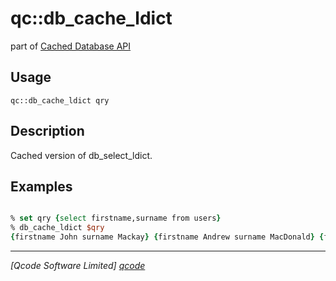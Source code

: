 qc::db_cache_ldict
==================

part of [Cached Database API](../db_cache.md)

Usage
-----
`qc::db_cache_ldict qry`

Description
-----------
Cached version of db_select_ldict.

Examples
--------
```tcl

% set qry {select firstname,surname from users}
% db_cache_ldict $qry
{firstname John surname Mackay} {firstname Andrew surname MacDonald} {firstname Angus surname McNeil}

```

----------------------------------
*[Qcode Software Limited] [qcode]*

[qcode]: http://www.qcode.co.uk "Qcode Software"